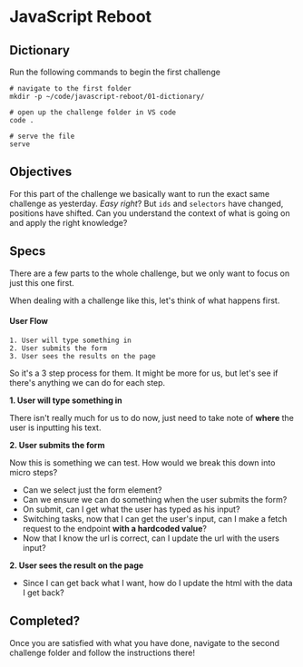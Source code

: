 # JavaScript Reboot

## Dictionary

Run the following commands to begin the first challenge

```shell
# navigate to the first folder
mkdir -p ~/code/javascript-reboot/01-dictionary/

# open up the challenge folder in VS code
code .

# serve the file
serve
```

## Objectives

For this part of the challenge we basically want to run the exact same challenge as yesterday. _Easy right_? But `ids` and `selectors` have changed, positions have shifted. Can you understand the context of what is going on and apply the right knowledge?

## Specs

There are a few parts to the whole challenge, but we only want to focus on just this one first.

When dealing with a challenge like this, let's think of what happens first.

#### User Flow

```text
1. User will type something in
2. User submits the form
3. User sees the results on the page
```

So it's a 3 step process for them. It might be more for us, but let's see if there's anything we can do for each step.

**1. User will type something in**

There isn't really much for us to do now, just need to take note of **where** the user is inputting his text.

**2. User submits the form**

Now this is something we can test.
How would we break this down into micro steps?

- Can we select just the form element?
- Can we ensure we can do something when the user submits the form?
- On submit, can I get what the user has typed as his input?
- Switching tasks, now that I can get the user's input, can I make a fetch request to the endpoint **with a hardcoded value**?
- Now that I know the url is correct, can I update the url with the users input?

**2. User sees the result on the page**

- Since I can get back what I want, how do I update the html with the data I get back?

## Completed?

Once you are satisfied with what you have done, navigate to the second challenge folder and follow the instructions there!
